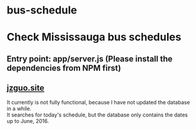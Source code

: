 # bus-schedule

# Check Mississauga bus schedules

## Entry point: app/server.js (Please install the dependencies from NPM first)


## [jzguo.site](http://www.jzguo.site)

It currently is not fully functional, because I have not updated the database in a while.  
It searches for today's schedule, but the database only contains the dates up to June, 2016.
